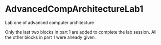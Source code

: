 # AdvancedCompArchitectureLab1
Lab one of advanced computer architecture

Only the last two blocks in part 1 are added to complete the lab session. All the other blocks in part 1 were already given. 
